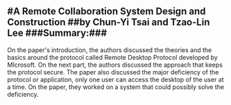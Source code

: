 #A Remote Collaboration System Design and Construction 
##by Chun-Yi Tsai and Tzao-Lin Lee
###Summary:###
---
On the paper's introduction, the authors discussed the theories and the basics around the protocol called Remote Desktop Protocol developed by MIcrosoft. On the next part, the authors discussed the approach that keeps the protocol secure. The paper also discussed the major deficiency of the protocol or application, only one user can access the desktop of the user at a time. On the paper, they worked on a system that could possibly solve the deficiency.